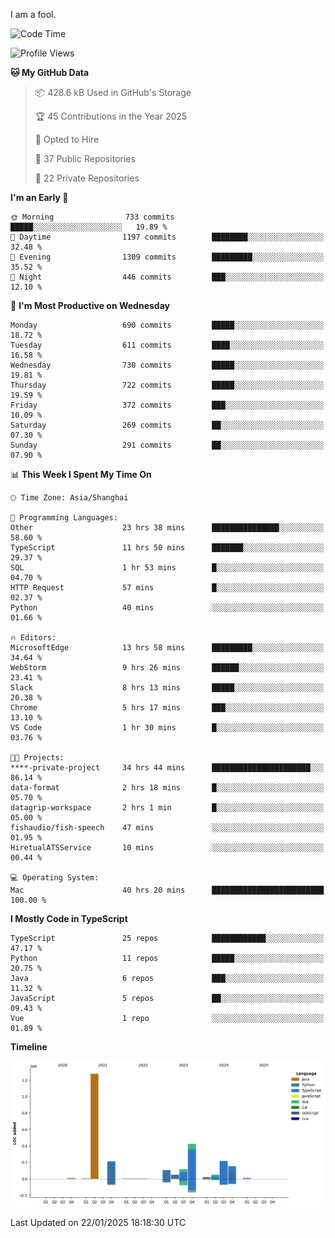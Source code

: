 I am a fool.

<!--START_SECTION:waka-->
![Code Time](http://img.shields.io/badge/Code%20Time-2%2C480%20hrs%2042%20mins-blue)

![Profile Views](http://img.shields.io/badge/Profile%20Views-1-blue)

**🐱 My GitHub Data** 

> 📦 428.6 kB Used in GitHub's Storage 
 > 
> 🏆 45 Contributions in the Year 2025
 > 
> 💼 Opted to Hire
 > 
> 📜 37 Public Repositories 
 > 
> 🔑 22 Private Repositories 
 > 
**I'm an Early 🐤** 

```text
🌞 Morning                733 commits         █████░░░░░░░░░░░░░░░░░░░░   19.89 % 
🌆 Daytime                1197 commits        ████████░░░░░░░░░░░░░░░░░   32.48 % 
🌃 Evening                1309 commits        █████████░░░░░░░░░░░░░░░░   35.52 % 
🌙 Night                  446 commits         ███░░░░░░░░░░░░░░░░░░░░░░   12.10 % 
```
📅 **I'm Most Productive on Wednesday** 

```text
Monday                   690 commits         █████░░░░░░░░░░░░░░░░░░░░   18.72 % 
Tuesday                  611 commits         ████░░░░░░░░░░░░░░░░░░░░░   16.58 % 
Wednesday                730 commits         █████░░░░░░░░░░░░░░░░░░░░   19.81 % 
Thursday                 722 commits         █████░░░░░░░░░░░░░░░░░░░░   19.59 % 
Friday                   372 commits         ███░░░░░░░░░░░░░░░░░░░░░░   10.09 % 
Saturday                 269 commits         ██░░░░░░░░░░░░░░░░░░░░░░░   07.30 % 
Sunday                   291 commits         ██░░░░░░░░░░░░░░░░░░░░░░░   07.90 % 
```


📊 **This Week I Spent My Time On** 

```text
🕑︎ Time Zone: Asia/Shanghai

💬 Programming Languages: 
Other                    23 hrs 38 mins      ███████████████░░░░░░░░░░   58.60 % 
TypeScript               11 hrs 50 mins      ███████░░░░░░░░░░░░░░░░░░   29.37 % 
SQL                      1 hr 53 mins        █░░░░░░░░░░░░░░░░░░░░░░░░   04.70 % 
HTTP Request             57 mins             █░░░░░░░░░░░░░░░░░░░░░░░░   02.37 % 
Python                   40 mins             ░░░░░░░░░░░░░░░░░░░░░░░░░   01.66 % 

🔥 Editors: 
MicrosoftEdge            13 hrs 58 mins      █████████░░░░░░░░░░░░░░░░   34.64 % 
WebStorm                 9 hrs 26 mins       ██████░░░░░░░░░░░░░░░░░░░   23.41 % 
Slack                    8 hrs 13 mins       █████░░░░░░░░░░░░░░░░░░░░   20.38 % 
Chrome                   5 hrs 17 mins       ███░░░░░░░░░░░░░░░░░░░░░░   13.10 % 
VS Code                  1 hr 30 mins        █░░░░░░░░░░░░░░░░░░░░░░░░   03.76 % 

🐱‍💻 Projects: 
****-private-project     34 hrs 44 mins      ██████████████████████░░░   86.14 % 
data-format              2 hrs 18 mins       █░░░░░░░░░░░░░░░░░░░░░░░░   05.70 % 
datagrip-workspace       2 hrs 1 min         █░░░░░░░░░░░░░░░░░░░░░░░░   05.00 % 
fishaudio/fish-speech    47 mins             ░░░░░░░░░░░░░░░░░░░░░░░░░   01.95 % 
HiretualATSService       10 mins             ░░░░░░░░░░░░░░░░░░░░░░░░░   00.44 % 

💻 Operating System: 
Mac                      40 hrs 20 mins      █████████████████████████   100.00 % 
```

**I Mostly Code in TypeScript** 

```text
TypeScript               25 repos            ████████████░░░░░░░░░░░░░   47.17 % 
Python                   11 repos            █████░░░░░░░░░░░░░░░░░░░░   20.75 % 
Java                     6 repos             ███░░░░░░░░░░░░░░░░░░░░░░   11.32 % 
JavaScript               5 repos             ██░░░░░░░░░░░░░░░░░░░░░░░   09.43 % 
Vue                      1 repo              ░░░░░░░░░░░░░░░░░░░░░░░░░   01.89 % 
```



**Timeline**

![Lines of Code chart](https://raw.githubusercontent.com/VeejaLiu/VeejaLiu/master/assets/bar_graph.png)


 Last Updated on 22/01/2025 18:18:30 UTC
<!--END_SECTION:waka-->
